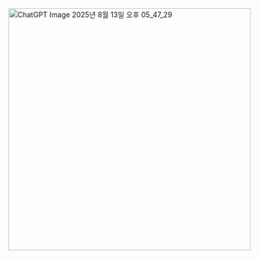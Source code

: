 
<img width="480" height="480" alt="ChatGPT Image 2025년 8월 13일 오후 05_47_29" src="https://github.com/user-attachments/assets/c8ba6c8e-752a-42bf-8102-fe2d8efa7d56" />
